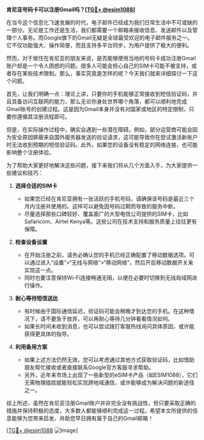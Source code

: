 **肯尼亚号码卡可以注册Gmail吗？[[TG💪+ @esim1088](https://t.me/s/esim1088)]**

在当今这个信息化飞速发展的时代，电子邮件已经成为我们日常生活中不可或缺的一部分。无论是工作还是生活，我们都需要一个邮箱来接收信息、发送邮件以及管理个人事务。而Google旗下的Gmail无疑是全球最受欢迎的电子邮件服务之一。它不仅功能强大、操作简便，而且支持多平台同步，为用户提供了极大的便利。

然而，对于居住在肯尼亚的朋友来说，是否能够使用当地的号码卡成功注册Gmail账户却是一个令人困惑的问题。很多人可能会担心自己的SIM卡可能不被支持，或者存在某些技术限制。那么，事实究竟是怎样的呢？今天我们就来详细探讨一下这个问题。

首先，让我们明确一点：理论上讲，只要你的手机能够正常接收到短信验证码，并且具备访问互联网的能力，那么无论你身处世界哪个角落，都可以顺利地完成Gmail账号的创建过程。这是因为Gmail本身并没有对国家或地区的特定限制，只要你遵循其注册流程即可。

但是，在实际操作过程中，确实会遇到一些潜在障碍。例如，部分运营商可能会因为安全原因屏蔽来自国外服务器发送的验证请求，这可能导致你在尝试激活新账户时无法收到预期的短信验证码。此外，如果您的设备没有稳定的网络连接，也可能影响整个注册体验。

为了帮助大家更好地解决这些问题，接下来我们将从几个方面入手，为大家提供一些建议和技巧：

1. **选择合适的SIM卡**
   - 如果您已经在肯尼亚拥有一张活跃的手机号码，请确保该号码是最近三个月内注册并使用的。这样可以避免因号码过期而导致的服务中断。
   - 尽量选择那些口碑较好、覆盖面广的大型电信公司提供的SIM卡，比如Safaricom、Airtel Kenya等。这些公司在技术支持和服务质量上往往更有保障。
   
2. **检查设备设置**
   - 在开始注册之前，请务必确认您的手机已经正确配置了移动数据选项。可以通过进入“设置”>“无线与网络”>“移动网络”，然后开启移动数据开关来实现这一点。
   - 同时也要注意保持Wi-Fi连接畅通无阻，以便在必要时切换到无线局域网进行操作。

3. **耐心等待短信送达**
   - 有时候由于国际通信延迟，验证码可能会稍晚才到达您的手机。在这种情况下，请不要急于放弃，可以再耐心等待几分钟看看情况如何。
   - 如果长时间未收到消息，也可以尝试拨打客服热线询问具体原因，或许能获得更具体的指导。

4. **利用备用方案**
   - 如果上述方法仍然无效，您可以考虑通过其他方式获取验证码，比如借助朋友帮忙接收或者直接联系Google官方客服寻求帮助。
   - 另外，近年来市场上出现了一些新型的eSIM卡产品（如ESIM1088），它们无需物理插拔就能轻松实现跨地域通信，或许能够成为解决问题的新途径之一。

综上所述，虽然在肯尼亚注册Gmail账户并非完全没有挑战性，但只要采取正确的措施并保持积极的态度，大多数人都能够顺利完成这一过程。希望本文所提供的信息能够为您带来启发，并助您早日拥有属于自己的Gmail邮箱！

[[TG💪+ @esim1088](https://t.me/s/esim1088) ![Image](https://i.postimg.cc/4NQfJmqS/Snipaste-2025-05-13-00-14-12.png)]